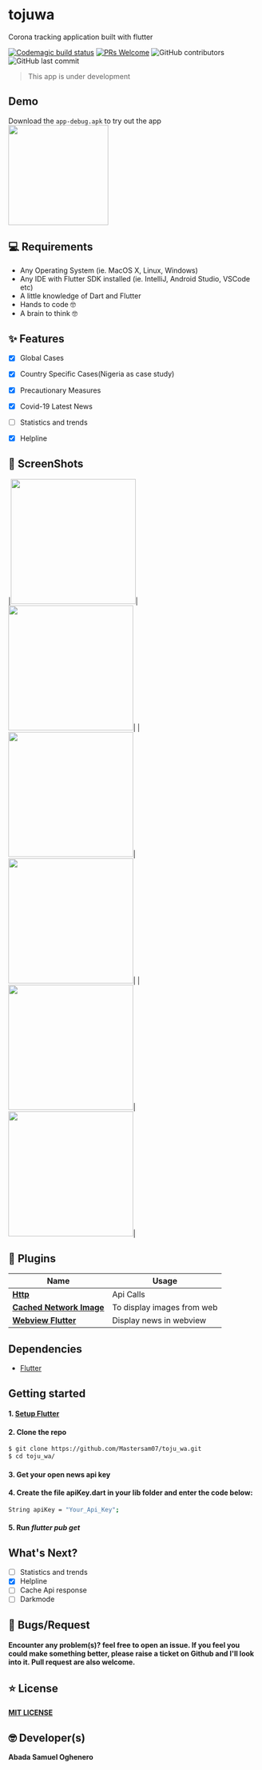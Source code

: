 # tojuwa

Corona tracking application built with flutter

[![Codemagic build status](https://api.codemagic.io/apps/5e7e1244c986422ef4e10b98/5e7e1244c986422ef4e10b97/status_badge.svg)](https://codemagic.io/apps/5e7e1244c986422ef4e10b98/5e7e1244c986422ef4e10b97/latest_build)
[![PRs Welcome](https://img.shields.io/badge/PRs-welcome-success.svg?style=flat-square)](https://github.com/Mastersam07/toju_wa/pulls)
![GitHub contributors](https://img.shields.io/github/contributors/mastersam07/toju_wa?color=success&style=flat-square)
![GitHub last commit](https://img.shields.io/github/last-commit/mastersam07/toju_wa?style=flat-square)

> This app is under development
>
>

## Demo
Download the `app-debug.apk` to try out the app
<br>
<a href="https://static.codemagic.io/files/36d6750c-29bc-4a15-b3e3-ab967cf58885/abfb6928-7414-4f01-b424-fb19555eec2c/app-debug.apk"><img src="https://playerzon.com/asset/download.png" width="200"></img></a>
<br>

## 💻 Requirements
* Any Operating System (ie. MacOS X, Linux, Windows)
* Any IDE with Flutter SDK installed (ie. IntelliJ, Android Studio, VSCode etc)
* A little knowledge of Dart and Flutter
* Hands to code 🤓
* A brain to think 🤓

## ✨ Features
- [x] Global Cases
- [x] Country Specific Cases(Nigeria as case study)
- [x] Precautionary Measures
- [x] Covid-19 Latest News
- [ ] Statistics and trends
- [x] Helpline


## 📸 ScreenShots


|<img src="ss/correct1.png" width="250">|<img src="ss/2.png" width="250">|
|<img src="ss/3.png" width="250">|<img src="ss/4.png" width="250">|
|<img src="ss/5.png" width="250">|<img src="ss/6.png" width="250">|

## 🔌 Plugins
| Name | Usage |
|------|-------|
|[**Http**](https://pub.dev/packages/http)| Api Calls|
|[**Cached Network Image**](https://pub.dev/packages/cached_network_image)| To display images from web|
|[**Webview Flutter**](https://pub.dev/packages/webview_flutter)| Display news in webview|

## Dependencies
* [Flutter](https://flutter.dev/)

## Getting started

#### 1. [Setup Flutter](https://flutter.dev/docs/get-started/install)

#### 2. Clone the repo

```sh
$ git clone https://github.com/Mastersam07/toju_wa.git
$ cd toju_wa/
```

#### 3. Get your open news api key

#### 4. Create the file apiKey.dart in your lib folder and enter the code below:
 
```sh
String apiKey = "Your_Api_Key";
```

#### 5. Run _flutter pub get_

## What's Next?
 - [ ] Statistics and trends
 - [x] Helpline
 - [ ] Cache Api response
 - [ ] Darkmode
 
## 🐛 Bugs/Request
#### Encounter any problem(s)? feel free to open an issue. If you feel you could make something better, please raise a ticket on Github and I'll look into it. Pull request are also welcome.

## ⭐️ License
#### <a href="https://github.com/Mastersam07/toju_wa/blob/master/LICENSE.md">MIT LICENSE</a>

## 🤓 Developer(s)
**Abada Samuel Oghenero**
